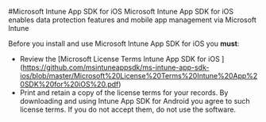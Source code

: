 #Microsoft Intune App SDK for iOS 
Microsoft Intune App SDK for iOS enables data protection features and mobile app management via Microsoft Intune 

Before you install and use Microsoft Intune App SDK for iOS you **must**:
* Review the [Microsoft License Terms Intune App SDK for iOS ] (https://github.com/msintuneappsdk/ms-intune-app-sdk-ios/blob/master/Microsoft%20License%20Terms%20Intune%20App%20SDK%20for%20iOS%20.pdf)
* Print and retain a copy of the license terms for your records.
By downloading and using Intune App SDK for Android you agree to such license terms.  If you do not accept them, do not use the software.
